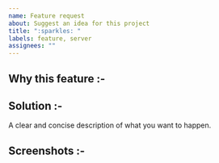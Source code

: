 ```yaml
---
name: Feature request
about: Suggest an idea for this project
title: ":sparkles: "
labels: feature, server
assignees: ""
---
```


<!--- Is your feature request related to a problem? Please describe. --->

## Why this feature :-

<!--- Describe the solution you'd like --->

## Solution :-

A clear and concise description of what you want to happen.

<!--- Additional context --->

## Screenshots :-
